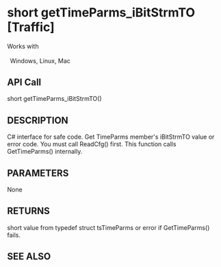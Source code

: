 # short getTimeParms_iBitStrmTO [Traffic]

Works with <p class="s1" style="padding-top: 2pt;padding-left: 5pt;text-indent: 0pt;text-align: left;"><a name="bookmark295">&zwnj;</a>Windows, Linux, Mac</p>

## API Call
short getTimeParms_iBitStrmTO()
## DESCRIPTION
C# interface for safe code. Get TimeParms member&#39;s iBitStrmTO value or error code. You must call ReadCfg() first. This function calls GetTimeParms() internally.

## PARAMETERS
None

## RETURNS
short value from typedef struct tsTimeParms or error if GetTimeParms() fails.

## SEE ALSO

